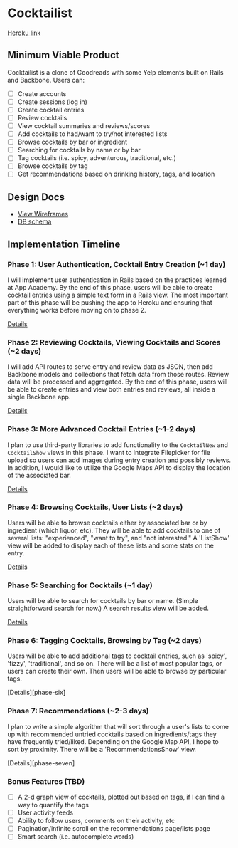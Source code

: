 # Cocktailist

[Heroku link][heroku]

[heroku]: http://cocktailist.herokuapp.com

## Minimum Viable Product
Cocktailist is a clone of Goodreads with some Yelp elements built on Rails and Backbone. Users can:

<!-- This is a Markdown checklist. Use it to keep track of your progress! -->

- [ ] Create accounts
- [ ] Create sessions (log in)
- [ ] Create cocktail entries
- [ ] Review cocktails
- [ ] View cocktail summaries and reviews/scores
- [ ] Add cocktails to had/want to try/not interested lists
- [ ] Browse cocktails by bar or ingredient
- [ ] Searching for cocktails by name or by bar
- [ ] Tag cocktails (i.e. spicy, adventurous, traditional, etc.)
- [ ] Browse cocktails by tag
- [ ] Get recommendations based on drinking history, tags, and location

## Design Docs
* [View Wireframes][views]
* [DB schema][schema]

[views]: ./docs/views.md
[schema]: ./docs/schema.md

## Implementation Timeline

### Phase 1: User Authentication, Cocktail Entry Creation (~1 day)
I will implement user authentication in Rails based on the practices learned at
App Academy. By the end of this phase, users will be able to create cocktail entries using
a simple text form in a Rails view. The most important part of this phase will
be pushing the app to Heroku and ensuring that everything works before moving on
to phase 2.

[Details][phase-one]

### Phase 2: Reviewing Cocktails, Viewing Cocktails and Scores  (~2 days)
I will add API routes to serve entry and review data as JSON, then add Backbone
models and collections that fetch data from those routes. Review data will be processed and aggregated.
By the end of this phase, users will be able to create entries and view both entries and reviews, all
inside a single Backbone app.

[Details][phase-two]

### Phase 3: More Advanced Cocktail Entries (~1-2 days)
I plan to use third-party libraries to add functionality to the `CocktailNew` and
`CocktailShow` views in this phase. I want to integrate Filepicker for file upload so
users can add images during entry creation and possibly reviews. In addition, I would like to utilize the
Google Maps API to display the location of the associated bar.

[Details][phase-three]

### Phase 4: Browsing Cocktails, User Lists (~2 days)
Users will be able to browse cocktails either by associated bar or by ingredient (which liquor, etc). They will 
be able to add cocktails to one of several lists: "experienced", "want to try", and "not interested." 
A 'ListShow' view will be added to display each of these lists and some stats on the entry. 

[Details][phase-four]

### Phase 5: Searching for Cocktails (~1 day)
Users will be able to search for cocktails by bar or name. (Simple straightforward search for now.) A search 
results view will be added.

[Details][phase-five]

### Phase 6: Tagging Cocktails, Browsing by Tag (~2 days)
Users will be able to add additional tags to cocktail entries, such as 'spicy', 'fizzy', 'traditional', and so on. 
There will be a list of most popular tags, or users can create their own. Then users will be able to browse by
particular tags.

[Details][phase-six]

### Phase 7: Recommendations (~2-3 days)
I plan to write a simple algorithm that will sort through a user's lists to come up with recommended untried 
cocktails based on ingredients/tags they have frequently tried/liked. Depending on the Google Map API, I 
hope to sort by proximity. There will be a 'RecommendationsShow' view.

[Details][phase-seven]

### Bonus Features (TBD)
- [ ] A 2-d graph view of cocktails, plotted out based on tags, if I can find a way to quantify the tags
- [ ] User activity feeds
- [ ] Ability to follow users, comments on their activity, etc
- [ ] Pagination/infinite scroll on the recommendations page/lists page
- [ ] Smart search (i.e. autocomplete words)

[phase-one]: ./docs/phases/phase1.md
[phase-two]: ./docs/phases/phase2.md
[phase-three]: ./docs/phases/phase3.md
[phase-four]: ./docs/phases/phase4.md
[phase-five]: ./docs/phases/phase5.md
[phase-four]: ./docs/phases/phase6.md
[phase-five]: ./docs/phases/phase7.md


